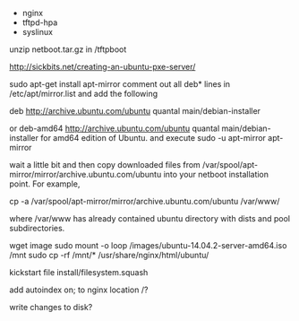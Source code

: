  * nginx
  * tftpd-hpa
   * syslinux

unzip netboot.tar.gz in /tftpboot

http://sickbits.net/creating-an-ubuntu-pxe-server/

sudo apt-get install apt-mirror
comment out all deb* lines in /etc/apt/mirror.list and add the following

deb http://archive.ubuntu.com/ubuntu quantal main/debian-installer

or deb-amd64 http://archive.ubuntu.com/ubuntu quantal main/debian-installer for amd64 edition of Ubuntu.
and execute sudo -u apt-mirror apt-mirror

wait a little bit and then copy downloaded files from /var/spool/apt-mirror/mirror/archive.ubuntu.com/ubuntu into your netboot installation point. For example,

cp -a /var/spool/apt-mirror/mirror/archive.ubuntu.com/ubuntu /var/www/

where /var/www has already contained ubuntu directory with dists and pool subdirectories.

wget image
sudo mount -o loop /images/ubuntu-14.04.2-server-amd64.iso /mnt
sudo cp -rf /mnt/* /usr/share/nginx/html/ubuntu/

kickstart file
install/filesystem.squash

add autoindex on; to nginx location /?

write changes to disk?
